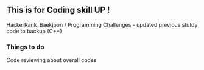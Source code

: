 ## This is for Coding skill UP !
HackerRank_Baekjoon / Programming Challenges - updated previous stutdy code to backup (C++)


### Things to do
Code reviewing about overall codes
